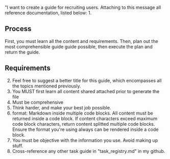 "I want to create a guide for recruiting users. Attaching to this message all reference documentation, listed below:
1. 

## Process 
First, you must learn all the content and requirements. Then, plan out the most comprehensible guide guide possible, then execute the plan and return the guide. 

## Requirements 
2. Feel free to suggest a better title for this guide, which encompasses all the topics mentioned previously.
3. You MUST first learn all content shared attached prior to generate the file
4. Must be comprehensive
5. Think harder, and make your best job possible.
6. format: Markdown inside multiple code blocks. All content must be returned inside a code block. If content characters exceed maximum code block characters, return content splitted multiple code blocks. Ensure the format you're using always can be rendered inside a code block.  
7. You must be objective with the information you use. Avoid making up stuff. 
8. Cross-reference any other task guide in "task_registry.md" in my github.